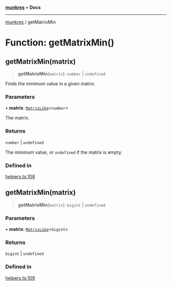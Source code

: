 [**munkres**](../README.md) • **Docs**

***

[munkres](../globals.md) / getMatrixMin

# Function: getMatrixMin()

## getMatrixMin(matrix)

> **getMatrixMin**(`matrix`): `number` \| `undefined`

Finds the minimum value in a given matrix.

### Parameters

• **matrix**: [`MatrixLike`](../type-aliases/MatrixLike.md)\<`number`\>

The matrix.

### Returns

`number` \| `undefined`

The minimum value, or `undefined` if the matrix is empty.

### Defined in

[helpers.ts:108](https://github.com/havelessbemore/munkres/blob/1a41104a2d067b3df1a0b5e9aecaaada88bbf79b/src/helpers.ts#L108)

## getMatrixMin(matrix)

> **getMatrixMin**(`matrix`): `bigint` \| `undefined`

### Parameters

• **matrix**: [`MatrixLike`](../type-aliases/MatrixLike.md)\<`bigint`\>

### Returns

`bigint` \| `undefined`

### Defined in

[helpers.ts:109](https://github.com/havelessbemore/munkres/blob/1a41104a2d067b3df1a0b5e9aecaaada88bbf79b/src/helpers.ts#L109)
